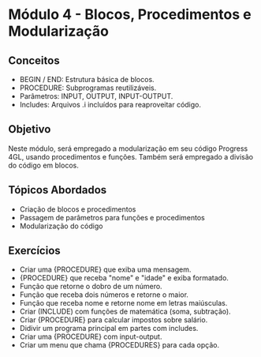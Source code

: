 # Módulo 4 - Blocos, Procedimentos e Modularização

## Conceitos

- BEGIN / END: Estrutura básica de blocos.
- PROCEDURE: Subprogramas reutilizáveis.
- Parâmetros: INPUT, OUTPUT, INPUT-OUTPUT.
- Includes: Arquivos .i incluídos para reaproveitar código.

## Objetivo
Neste módulo, será empregado a modularização em seu código Progress 4GL, usando procedimentos e funções.
Também será empregado a divisão do código em blocos.

## Tópicos Abordados

- Criação de blocos e procedimentos
- Passagem de parâmetros para funções e procedimentos
- Modularização do código

## Exercícios

- Criar uma {PROCEDURE} que exiba uma mensagem.
- {PROCEDURE} que receba "nome" e "idade" e exiba formatado.
- Função que retorne o dobro de um número.
- Função que receba dois números e retorne o maior.
- Função que receba nome e retorne nome em letras maiúsculas.
- Criar (INCLUDE) com funções de matemática (soma, subtração).
- Criar {PROCEDURE} para calcular impostos sobre salário.
- Didivir um programa principal em partes com includes.
- Criar uma {PROCEDURE} com input-output.
- Criar um menu que chama {PROCEDURES} para cada opção.
